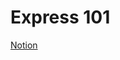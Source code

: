 # Express 101

[Notion](https://jnaimxiii.notion.site/Express-101-98fa652ce8374d14ad9a11ad066d14ca)
